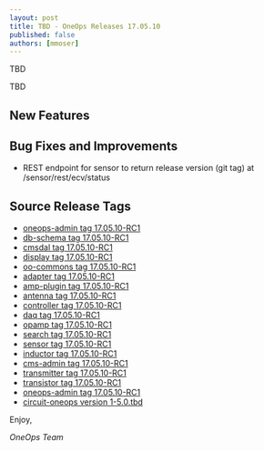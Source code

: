 ```yaml
---
layout: post
title: TBD - OneOps Releases 17.05.10
published: false
authors: [mmoser]
---
```


TBD

<!--more-->

TBD


## New Features


## Bug Fixes and Improvements

* REST endpoint for sensor to return release version (git tag) at
  /sensor/rest/ecv/status


## Source Release Tags

- [oneops-admin tag 17.05.10-RC1](https://github.com/oneops/oneops-admin/tree/17.05.10-RC1)
- [db-schema tag 17.05.10-RC1](https://github.com/oneops/db-schema/tree/17.05.10-RC1)
- [cmsdal tag 17.05.10-RC1](https://github.com/oneops/cmsdal/tree/17.05.10-RC1)
- [display tag 17.05.10-RC1](https://github.com/oneops/display/tree/17.05.10-RC1)
- [oo-commons tag 17.05.10-RC1](https://github.com/oneops/oo-commons/tree/17.05.10-RC1)
- [adapter tag 17.05.10-RC1](https://github.com/oneops/adapter/tree/17.05.10-RC1)
- [amp-plugin tag 17.05.10-RC1](https://github.com/oneops/amq-plugin/tree/17.05.10-RC1)
- [antenna tag 17.05.10-RC1](https://github.com/oneops/antenna/tree/17.05.10-RC1)
- [controller tag 17.05.10-RC1](https://github.com/oneops/controller/tree/17.05.10-RC1)
- [daq tag 17.05.10-RC1](https://github.com/oneops/daq/tree/17.05.10-RC1)
- [opamp tag 17.05.10-RC1](https://github.com/oneops/opamp/tree/17.05.10-RC1)
- [search tag 17.05.10-RC1](https://github.com/oneops/search/tree/17.05.10-RC1)
- [sensor tag 17.05.10-RC1](https://github.com/oneops/sensor/tree/17.05.10-RC1)
- [inductor tag 17.05.10-RC1](https://github.com/oneops/inductor/tree/17.05.10-RC1)
- [cms-admin tag 17.05.10-RC1](https://github.com/oneops/cms-admin/tree/17.05.10-RC1)
- [transmitter tag 17.05.10-RC1](https://github.com/oneops/transmitter/tree/17.05.10-RC1)
- [transistor tag 17.05.10-RC1](https://github.com/oneops/transistor/tree/17.05.10-RC1)
- [oneops-admin tag 17.05.10-RC1](https://github.com/oneops/oneops-admin/tree/17.05.10-RC1)
- [circuit-oneops version 1-5.0.tbd](https://github.com/oneops/circuit-oneops-1/releases/tag/circuit-oneops-1-5.0.tbd)

Enjoy,

_OneOps Team_
